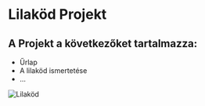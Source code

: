 # Lilaköd Projekt

## A Projekt a következőket tartalmazza:
- Űrlap
- A lilaköd ismertetése
- ...

![Lilaköd](https://www.thoughtco.com/thmb/xVZFmYroXD2SY5yGSS43q_Ushrw=/1500x0/filters:no_upscale():max_bytes(150000):strip_icc():format(webp)/GettyImages-157338956-56a134c05f9b58b7d0bd04a9.jpg)
